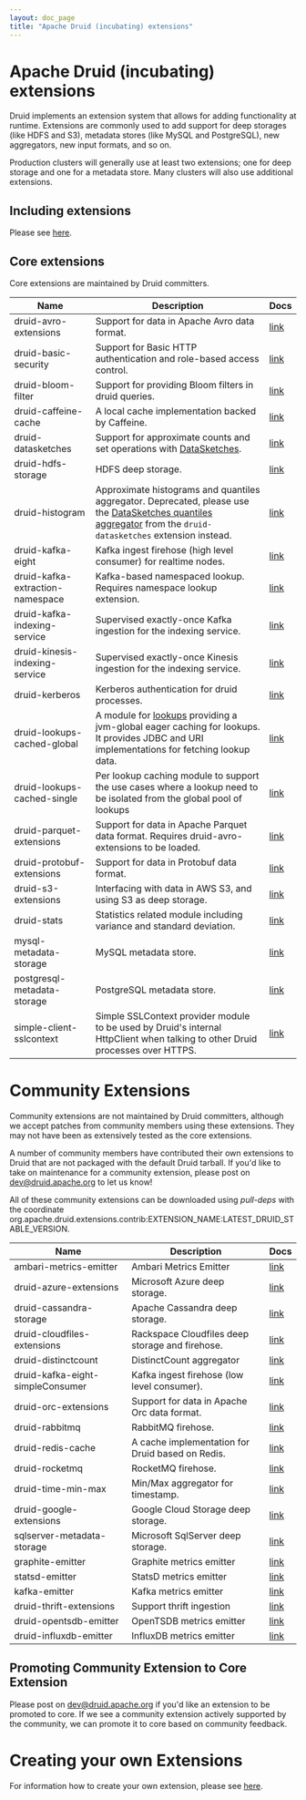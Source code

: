 ```yaml
---
layout: doc_page
title: "Apache Druid (incubating) extensions"
---
```


<!--
  ~ Licensed to the Apache Software Foundation (ASF) under one
  ~ or more contributor license agreements.  See the NOTICE file
  ~ distributed with this work for additional information
  ~ regarding copyright ownership.  The ASF licenses this file
  ~ to you under the Apache License, Version 2.0 (the
  ~ "License"); you may not use this file except in compliance
  ~ with the License.  You may obtain a copy of the License at
  ~
  ~   http://www.apache.org/licenses/LICENSE-2.0
  ~
  ~ Unless required by applicable law or agreed to in writing,
  ~ software distributed under the License is distributed on an
  ~ "AS IS" BASIS, WITHOUT WARRANTIES OR CONDITIONS OF ANY
  ~ KIND, either express or implied.  See the License for the
  ~ specific language governing permissions and limitations
  ~ under the License.
  -->

# Apache Druid (incubating) extensions

Druid implements an extension system that allows for adding functionality at runtime. Extensions
are commonly used to add support for deep storages (like HDFS and S3), metadata stores (like MySQL
and PostgreSQL), new aggregators, new input formats, and so on.

Production clusters will generally use at least two extensions; one for deep storage and one for a
metadata store. Many clusters will also use additional extensions.

## Including extensions

Please see [here](../operations/including-extensions.html).

## Core extensions

Core extensions are maintained by Druid committers.

|Name|Description|Docs|
|----|-----------|----|
|druid-avro-extensions|Support for data in Apache Avro data format.|[link](../development/extensions-core/avro.html)|
|druid-basic-security|Support for Basic HTTP authentication and role-based access control.|[link](../development/extensions-core/druid-basic-security.html)|
|druid-bloom-filter|Support for providing Bloom filters in druid queries.|[link](../development/extensions-core/bloom-filter.html)|
|druid-caffeine-cache|A local cache implementation backed by Caffeine.|[link](../development/extensions-core/caffeine-cache.html)|
|druid-datasketches|Support for approximate counts and set operations with [DataSketches](http://datasketches.github.io/).|[link](../development/extensions-core/datasketches-extension.html)|
|druid-hdfs-storage|HDFS deep storage.|[link](../development/extensions-core/hdfs.html)|
|druid-histogram|Approximate histograms and quantiles aggregator. Deprecated, please use the [DataSketches quantiles aggregator](../development/extensions-core/datasketches-quantiles.html) from the `druid-datasketches` extension instead.|[link](../development/extensions-core/approximate-histograms.html)|
|druid-kafka-eight|Kafka ingest firehose (high level consumer) for realtime nodes.|[link](../development/extensions-core/kafka-eight-firehose.html)|
|druid-kafka-extraction-namespace|Kafka-based namespaced lookup. Requires namespace lookup extension.|[link](../development/extensions-core/kafka-extraction-namespace.html)|
|druid-kafka-indexing-service|Supervised exactly-once Kafka ingestion for the indexing service.|[link](../development/extensions-core/kafka-ingestion.html)|
|druid-kinesis-indexing-service|Supervised exactly-once Kinesis ingestion for the indexing service.|[link](../development/extensions-core/kinesis-ingestion.html)|
|druid-kerberos|Kerberos authentication for druid processes.|[link](../development/extensions-core/druid-kerberos.html)|
|druid-lookups-cached-global|A module for [lookups](../querying/lookups.html) providing a jvm-global eager caching for lookups. It provides JDBC and URI implementations for fetching lookup data.|[link](../development/extensions-core/lookups-cached-global.html)|
|druid-lookups-cached-single| Per lookup caching module to support the use cases where a lookup need to be isolated from the global pool of lookups |[link](../development/extensions-core/druid-lookups.html)|
|druid-parquet-extensions|Support for data in Apache Parquet data format. Requires druid-avro-extensions to be loaded.|[link](../development/extensions-core/parquet.html)|
|druid-protobuf-extensions| Support for data in Protobuf data format.|[link](../development/extensions-core/protobuf.html)|
|druid-s3-extensions|Interfacing with data in AWS S3, and using S3 as deep storage.|[link](../development/extensions-core/s3.html)|
|druid-stats|Statistics related module including variance and standard deviation.|[link](../development/extensions-core/stats.html)|
|mysql-metadata-storage|MySQL metadata store.|[link](../development/extensions-core/mysql.html)|
|postgresql-metadata-storage|PostgreSQL metadata store.|[link](../development/extensions-core/postgresql.html)|
|simple-client-sslcontext|Simple SSLContext provider module to be used by Druid's internal HttpClient when talking to other Druid processes over HTTPS.|[link](../development/extensions-core/simple-client-sslcontext.html)|

# Community Extensions

<div class="note caution">
Community extensions are not maintained by Druid committers, although we accept patches from community members using these extensions. They may not have been as extensively tested as the core extensions.
</div>

A number of community members have contributed their own extensions to Druid that are not packaged with the default Druid tarball.
If you'd like to take on maintenance for a community extension, please post on [dev@druid.apache.org](https://lists.apache.org/list.html?dev@druid.apache.org) to let us know!

All of these community extensions can be downloaded using *pull-deps* with the coordinate org.apache.druid.extensions.contrib:EXTENSION_NAME:LATEST_DRUID_STABLE_VERSION.

|Name|Description|Docs|
|----|-----------|----|
|ambari-metrics-emitter|Ambari Metrics Emitter |[link](../development/extensions-contrib/ambari-metrics-emitter.html)|
|druid-azure-extensions|Microsoft Azure deep storage.|[link](../development/extensions-contrib/azure.html)|
|druid-cassandra-storage|Apache Cassandra deep storage.|[link](../development/extensions-contrib/cassandra.html)|
|druid-cloudfiles-extensions|Rackspace Cloudfiles deep storage and firehose.|[link](../development/extensions-contrib/cloudfiles.html)|
|druid-distinctcount|DistinctCount aggregator|[link](../development/extensions-contrib/distinctcount.html)|
|druid-kafka-eight-simpleConsumer|Kafka ingest firehose (low level consumer).|[link](../development/extensions-contrib/kafka-simple.html)|
|druid-orc-extensions|Support for data in Apache Orc data format.|[link](../development/extensions-contrib/orc.html)|
|druid-rabbitmq|RabbitMQ firehose.|[link](../development/extensions-contrib/rabbitmq.html)|
|druid-redis-cache|A cache implementation for Druid based on Redis.|[link](../development/extensions-contrib/redis-cache.html)|
|druid-rocketmq|RocketMQ firehose.|[link](../development/extensions-contrib/rocketmq.html)|
|druid-time-min-max|Min/Max aggregator for timestamp.|[link](../development/extensions-contrib/time-min-max.html)|
|druid-google-extensions|Google Cloud Storage deep storage.|[link](../development/extensions-contrib/google.html)|
|sqlserver-metadata-storage|Microsoft SqlServer deep storage.|[link](../development/extensions-contrib/sqlserver.html)|
|graphite-emitter|Graphite metrics emitter|[link](../development/extensions-contrib/graphite.html)|
|statsd-emitter|StatsD metrics emitter|[link](../development/extensions-contrib/statsd.html)|
|kafka-emitter|Kafka metrics emitter|[link](../development/extensions-contrib/kafka-emitter.html)|
|druid-thrift-extensions|Support thrift ingestion |[link](../development/extensions-contrib/thrift.html)|
|druid-opentsdb-emitter|OpenTSDB metrics emitter |[link](../development/extensions-contrib/opentsdb-emitter.html)|
|druid-influxdb-emitter|InfluxDB metrics emitter|[link](../development/extensions-contrib/influxdb-emitter.html)|

## Promoting Community Extension to Core Extension

Please post on [dev@druid.apache.org](https://lists.apache.org/list.html?dev@druid.apache.org) if you'd like an extension to be promoted to core.
If we see a community extension actively supported by the community, we can promote it to core based on community feedback.

# Creating your own Extensions

For information how to create your own extension, please see [here](../development/modules.html).
